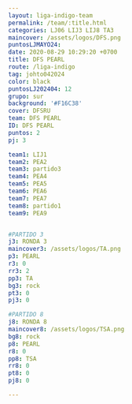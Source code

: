 ```yaml
---
layout: liga-indigo-team
permalink: /team/:title.html
categories: LJ06 LIJ3 LIJ8 TA3
maincover: /assets/logos/DFS.png
puntosLJMAYO24: 
date: 2020-08-29 10:29:20 +0700
title: DFS PEARL
route: /liga-indigo
tag: johto042024
color: black
puntosLJ202404: 12
grupo: sur
background: '#F16C38'
cover: DFSRU
team: DFS PEARL
ID: DFS PEARL
puntos: 2
pj: 3

team1: LIJ1
team2: PEA2
team3: partido3
team4: PEA4
team5: PEA5
team6: PEA6
team7: PEA7
team8: partido1
team9: PEA9


#PARTIDO 3
j3: RONDA 3
maincover3: /assets/logos/TA.png
p3: PEARL
r3: 0
rr3: 2 
pp3: TA
bg3: rock
pt3: 0
pj3: 0

#PARTIDO 8
j8: RONDA 8
maincover8: /assets/logos/TSA.png
bg8: rock 
p8: PEARL
r8: 0
pp8: TSA
rr8: 0
pt8: 0
pj8: 0

---
```




